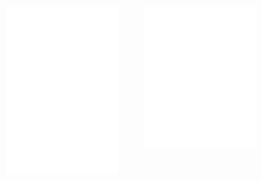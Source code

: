<img align="left" width="45%" src="./metrics_left.svg">
<img align="right" width="45%" src="./metrics_right.svg">